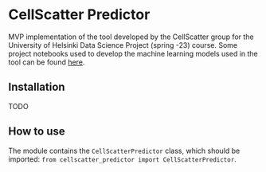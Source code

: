 # CellScatter Predictor

MVP implementation of the tool developed by the CellScatter group for the University of Helsinki Data Science Project (spring -23) course. Some project notebooks used to develop the machine learning models used in the tool can be found [here](https://github.com/K123AsJ0k1/CellScatter).


## Installation
 
 TODO


## How to use

The module contains the ```CellScatterPredictor``` class, which should be imported: ```from cellscatter_predictor import CellScatterPredictor```.


